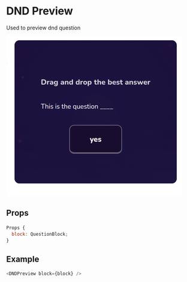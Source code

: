 # DND Preview

Used to preview dnd question

![](./imgsREADME/2023-02-07-09-36-11.png)

## Props

```js
Props {
  block: QuestionBlock;
}
```

## Example

```js
<DNDPreview block={block} />
```
